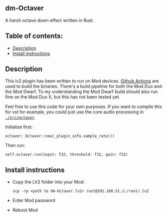 ## dm-Octaver

A harsh octave down effect written in Rust.

## Table of contents:

- [Description](#Description)
- [Install instructions](#Install-instructions)

## Description

This lv2 plugin has been written to run on Mod devices. [Github Actions](https://github.com/davemollen/dm-Octaver/actions) are used to build the binaries. There's a build pipeline for both the Mod Duo and the Mod Dwarf. To my understanding the Mod Dwarf build should also run fine on the Mod Duo X, but this has not been tested yet.

Feel free to use this code for your own purposes. If you want to compile this for vst for example, you could just use the core audio processing in [`./src/octaver`](./src/octaver).

Initialize first:

```
octaver: Octaver::new(_plugin_info.sample_rate())
```

Then run:

```
self.octaver.run(input: f32, threshold: f32, gain: f32)
```

## Install instructions

- Copy the LV2 folder into your Mod:

  ```
  scp -rp <path to dm-Octaver.lv2> root@192.168.51.1:/root/.lv2
  ```

- Enter Mod password
- Reboot Mod
